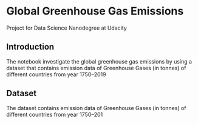 # Global Greenhouse Gas Emissions
Project for Data Science Nanodegree at Udacity

## Introduction
The notebook investigate the global greenhouse gas emissions by using a dataset that contains emission data of Greenhouse Gases (in tonnes) of different countries from year 1750–2019

## Dataset
The dataset contains emission data of Greenhouse Gases (in tonnes) of different countries from year 1750–201

